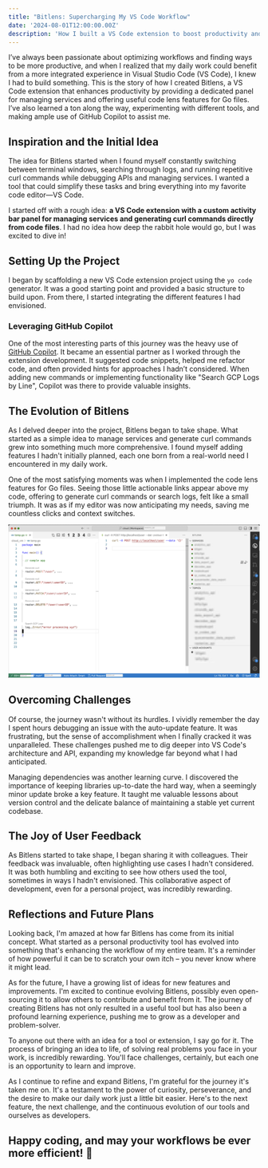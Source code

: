 ```yaml
---
title: "Bitlens: Supercharging My VS Code Workflow"
date: '2024-08-01T12:00:00.00Z'
description: 'How I built a VS Code extension to boost productivity and learned a ton along the way'
---
```

I’ve always been passionate about optimizing workflows and finding ways to be more productive, and when I realized that my daily work could benefit from a more integrated experience in Visual Studio Code (VS Code), I knew I had to build something. This is the story of how I created Bitlens, a VS Code extension that enhances productivity by providing a dedicated panel for managing services and offering useful code lens features for Go files. I’ve also learned a ton along the way, experimenting with different tools, and making ample use of GitHub Copilot to assist me.

## Inspiration and the Initial Idea

The idea for Bitlens started when I found myself constantly switching between terminal windows, searching through logs, and running repetitive curl commands while debugging APIs and managing services. I wanted a tool that could simplify these tasks and bring everything into my favorite code editor—VS Code.

I started off with a rough idea: **a VS Code extension with a custom activity bar panel for managing services and generating curl commands directly from code files**. I had no idea how deep the rabbit hole would go, but I was excited to dive in!

## Setting Up the Project

I began by scaffolding a new VS Code extension project using the `yo code` generator. It was a good starting point and provided a basic structure to build upon. From there, I started integrating the different features I had envisioned.

### Leveraging GitHub Copilot

One of the most interesting parts of this journey was the heavy use of [GitHub Copilot](https://github.com/features/copilot). It became an essential partner as I worked through the extension development. It suggested code snippets, helped me refactor code, and often provided hints for approaches I hadn’t considered. When adding new commands or implementing functionality like "Search GCP Logs by Line", Copilot was there to provide valuable insights.

## The Evolution of Bitlens

As I delved deeper into the project, Bitlens began to take shape. What started as a simple idea to manage services and generate curl commands grew into something much more comprehensive. I found myself adding features I hadn't initially planned, each one born from a real-world need I encountered in my daily work.

One of the most satisfying moments was when I implemented the code lens features for Go files. Seeing those little actionable links appear above my code, offering to generate curl commands or search logs, felt like a small triumph. It was as if my editor was now anticipating my needs, saving me countless clicks and context switches.

![BitLens](/static/bitlens.png)

## Overcoming Challenges

Of course, the journey wasn't without its hurdles. I vividly remember the day I spent hours debugging an issue with the auto-update feature. It was frustrating, but the sense of accomplishment when I finally cracked it was unparalleled. These challenges pushed me to dig deeper into VS Code's architecture and API, expanding my knowledge far beyond what I had anticipated.

Managing dependencies was another learning curve. I discovered the importance of keeping libraries up-to-date the hard way, when a seemingly minor update broke a key feature. It taught me valuable lessons about version control and the delicate balance of maintaining a stable yet current codebase.

## The Joy of User Feedback

As Bitlens started to take shape, I began sharing it with colleagues. Their feedback was invaluable, often highlighting use cases I hadn't considered. It was both humbling and exciting to see how others used the tool, sometimes in ways I hadn't envisioned. This collaborative aspect of development, even for a personal project, was incredibly rewarding.

## Reflections and Future Plans

Looking back, I'm amazed at how far Bitlens has come from its initial concept. What started as a personal productivity tool has evolved into something that's enhancing the workflow of my entire team. It's a reminder of how powerful it can be to scratch your own itch – you never know where it might lead.

As for the future, I have a growing list of ideas for new features and improvements. I'm excited to continue evolving Bitlens, possibly even open-sourcing it to allow others to contribute and benefit from it. The journey of creating Bitlens has not only resulted in a useful tool but has also been a profound learning experience, pushing me to grow as a developer and problem-solver.

To anyone out there with an idea for a tool or extension, I say go for it. The process of bringing an idea to life, of solving real problems you face in your work, is incredibly rewarding. You'll face challenges, certainly, but each one is an opportunity to learn and improve.

As I continue to refine and expand Bitlens, I'm grateful for the journey it's taken me on. It's a testament to the power of curiosity, perseverance, and the desire to make our daily work just a little bit easier. Here's to the next feature, the next challenge, and the continuous evolution of our tools and ourselves as developers.

Happy coding, and may your workflows be ever more efficient! 🚀
----